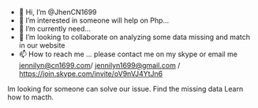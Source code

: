 - 👋 Hi, I’m @JhenCN1699
- 👀 I’m interested in someone will help on Php...
- 🌱 I’m currently need...
- 💞️ I’m looking to collaborate on analyzing some data missing and match in our website
- 📫 How to reach me ... please contact me on my skype or email me jennilyn@cn1699.com/ jennilyn1699@gmail.com / https://join.skype.com/invite/oV9nVJ4YtJn6 

<!---
JhenCN1699/JhenCN1699 is a ✨ special ✨ repository because its `README.md` (this file) appears on your GitHub profile.
You can click the Preview link to take a look at your changes.
--->
Im looking for someone can solve our issue. 
Find the missing data
Learn how to macth.
